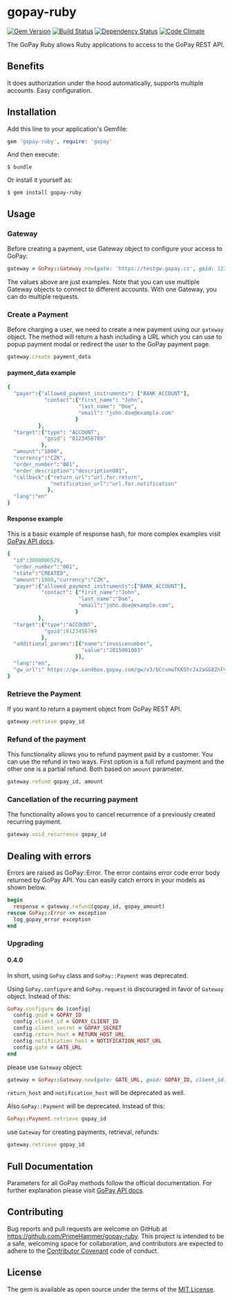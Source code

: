 # gopay-ruby

[![Gem Version](https://badge.fury.io/rb/gopay-ruby.png)](http://badge.fury.io/rb/gopay-ruby)
[![Build Status](https://travis-ci.org/PrimeHammer/gopay-ruby.png?branch=master)](https://travis-ci.org/PrimeHammer/gopay-ruby)
[![Dependency Status](https://gemnasium.com/PrimeHammer/gopay-ruby.png)](https://gemnasium.com/PrimeHammer/gopay-ruby)
[![Code Climate](https://codeclimate.com/github/PrimeHammer/gopay-ruby.png)](https://codeclimate.com/github/PrimeHammer/gopay-ruby)

The GoPay Ruby allows Ruby applications to access to the GoPay REST API.

## Benefits
It does authorization under the hood automatically, supports multiple accounts. Easy configuration.

## Installation

Add this line to your application's Gemfile:

```ruby
gem 'gopay-ruby', require: 'gopay'

```

And then execute:

    $ bundle

Or install it yourself as:

    $ gem install gopay-ruby



## Usage

### Gateway

Before creating a payment, use Gateway object to configure your access to GoPay:

```ruby
gateway = GoPay::Gateway.new(gate: 'https://testgw.gopay.cz', goid: 123, client_id: 456, client_secret: 'xxx')
```

The values above are just examples. Note that you can use multiple Gateway objects to connect to different accounts. With one Gateway, you can do multiple requests.


### Create a Payment

Before charging a user, we need to create a new payment using our `gateway` object. The method will return a hash including a URL which you can use to popup payment modal or redirect the user to the GoPay payment page.

```ruby
gateway.create payment_data
```

#### payment_data example

```ruby
{
  "payer":{"allowed_payment_instruments": ["BANK_ACCOUNT"],
            "contact":{"first_name": "John",
                       "last_name": "Doe",
                       "email": "john.doe@example.com"
                      }
          },
  "target":{"type": "ACCOUNT",
            "goid": "8123456789"
           },
  "amount":"1000",
  "currency":"CZK",
  "order_number":"001",
  "order_description":"description001",
  "callback":{"return_url":"url.for.return",
              "notification_url":"url.for.notification"
             },
  "lang":"en"
}
```

#### Response example
This is a basic example of response hash, for more complex examples visit [GoPay API docs](https://doc.gopay.com).
```ruby
{
  "id":3000006529,
  "order_number":"001",
  "state":"CREATED",
  "amount":1000,"currency":"CZK",
  "payer":{"allowed_payment_instruments":["BANK_ACCOUNT"],
           "contact": {"first_name":"John",
                       "last_name":"Doe",
                       "email":"john.doe@example.com",
                      }
          },
  "target":{"type":"ACCOUNT",
            "goid":8123456789
           },
  "additional_params":[{"name":"invoicenumber",
                        "value":"2015001003"
                      }],
  "lang":"en",
  "gw_url":" https://gw.sandbox.gopay.com/gw/v3/bCcvmwTKK5hrJx2aGG8ZnFyBJhAvF"
}
```

### Retrieve the Payment
If you want to return a payment object from GoPay REST API.

```ruby
gateway.retrieve gopay_id
```

### Refund of the payment
This functionality allows you to refund payment paid by a customer.
You can use the refund in two ways. First option is a full refund payment and the other one is a partial refund. Both based on `amount` parameter.

```ruby
gateway.refund gopay_id, amount
```

### Cancellation of the recurring payment
The functionality allows you to cancel recurrence of a previously created recurring payment.

```ruby
gateway.void_recurrence gopay_id
```

## Dealing with errors
Errors are raised as GoPay::Error. The error contains error code error body returned by GoPay API.
You can easily catch errors in your models as shown below.

```ruby
begin
  response = gateway.refund(gopay_id, gopay_amount)
rescue GoPay::Error => exception
  log_gopay_error exception
end
```


### Upgrading 

#### 0.4.0

In short, using `GoPay` class and `GoPay::Payment` was deprecated.

Using `GoPay.configure` and `GoPay.request` is discouraged in favor of `Gateway` object. Instead of this:

```ruby
GoPay.configure do |config|
  config.goid = GOPAY_ID
  config.client_id = GOPAY_CLIENT_ID
  config.client_secret = GOPAY_SECRET
  config.return_host = RETURN_HOST_URL
  config.notification_host = NOTIFICATION_HOST_URL
  config.gate = GATE_URL
end
```

please use `Gateway` object:

```ruby
gateway = GoPay::Gateway.new(gate: GATE_URL, goid: GOPAY_ID, client_id: GOPAY_CLIENT_ID, client_secret: GOPAY_SECRET)
```

`return_host` and `notification_host` will be deprecated as well.

Also `GoPay::Payment` will be deprecated. Instead of this:

```ruby
GoPay::Payment.retrieve gopay_id
```

use `Gateway` for creating payments, retrieval, refunds:

```ruby
gateway.retrieve gopay_id
```



## Full Documentation
Parameters for all GoPay methods follow the official documentation. For further explanation please visit [GoPay API docs](https://doc.gopay.com).

## Contributing

Bug reports and pull requests are welcome on GitHub at https://github.com/PrimeHammer/gopay-ruby. This project is intended to be a safe, welcoming space for collaboration, and contributors are expected to adhere to the [Contributor Covenant](http://contributor-covenant.org) code of conduct.


## License

The gem is available as open source under the terms of the [MIT License](http://opensource.org/licenses/MIT).

